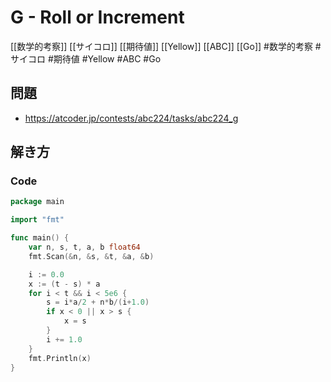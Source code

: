 # G - Roll or Increment
[[数学的考察]] [[サイコロ]] [[期待値]] [[Yellow]] [[ABC]] [[Go]]
#数学的考察 #サイコロ #期待値 #Yellow #ABC #Go 

## 問題
- https://atcoder.jp/contests/abc224/tasks/abc224_g

## 解き方
### Code
```go
package main

import "fmt"

func main() {
	var n, s, t, a, b float64
	fmt.Scan(&n, &s, &t, &a, &b)

	i := 0.0
	x := (t - s) * a
	for i < t && i < 5e6 {
		s = i*a/2 + n*b/(i+1.0)
		if x < 0 || x > s {
			x = s
		}
		i += 1.0
	}
	fmt.Println(x)
}
```